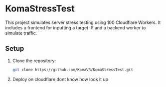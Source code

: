 # KomaStressTest

This project simulates server stress testing using 100 Cloudflare Workers. It includes a frontend for inputting a target IP and a backend worker to simulate traffic.

## Setup

1. Clone the repository:
   ```bash
   git clone https://github.com/KomaVR/KomaStressTest.git
2. Deploy on cloudflare dont know how look it up
